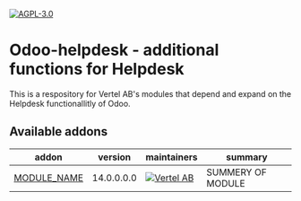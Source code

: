 [![AGPL-3.0](https://img.shields.io/badge/licence-AGPL--3-blue.svg)](https://www.gnu.org/licenses/agpl-3.0.en.html)

Odoo-helpdesk - additional functions for Helpdesk
================================================

This is a respository for Vertel AB's modules that depend and expand on the Helpdesk functionallitly of Odoo.

Available addons
----------------
addon | version | maintainers | summary
--- | --- | --- | ---
[MODULE_NAME](MODULE_NAME/) | 14.0.0.0.0 | [![Vertel AB](https://vertel.se/web/image/website/1/logo/Vertel?unique=b1b155c)](https://vertel.se/) | SUMMERY OF MODULE

